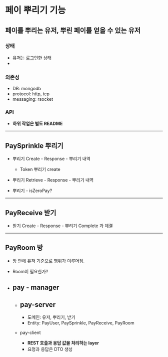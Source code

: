 # 페이 뿌리기 기능

## 페이를 뿌리는 유저, 뿌린 페이를 얻을 수 있는 유저

### 상태
- 유저는 로그인한 상태
- 

### 의존성
- DB: mongodb
- protocol: http, tcp
- messaging: rsocket

### API
- **하위 작업은 별도 README**

---
PaySprinkle 뿌리기
- 

- 뿌리기 Create - Response - 뿌리기 내역

    - Token 뿌리기 create
    
- 뿌리기 Retrieve - Response - 뿌리기 내역

- 뿌리기 - isZeroPay?

---
PayReceive 받기
-

- 받기 Create - Response - 뿌리기 Complete 과 체결

---
PayRoom 방
-

- 방 안에 유저 기준으로 행위가 이루어짐. 

- Room이 필요한가?


- pay - manager
    -
    - pay-server
        -
        - 도메인: 유저, 뿌리기, 받기
        - Entity: PayUser, PaySprinkle, PayReceive, PayRoom
      
    - pay-client
        - **REST 호출과 응답 값을 처리하는 layer**
        - 요청과 응답은 DTO 생성
        
        
        
